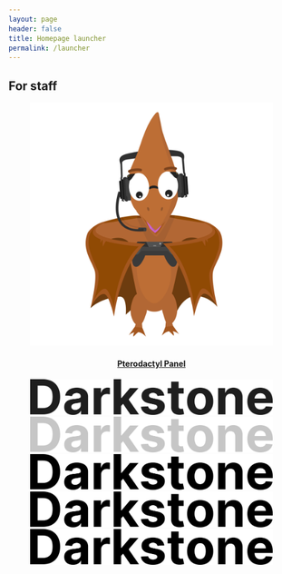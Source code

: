 ```yaml
---
layout: page
header: false
title: Homepage launcher
permalink: /launcher
---
```


## For staff
<center>
<div class="grid-container">
  <div class="grid grid--py-3">
    <div class="cell cell--3">
        <div>
            <a href="https://panel.darkst.one">
            <div class="card card--clickable">
                <div class="card__image">
                    <img class="image" src="../assets/images/pterodactyl.svg" style="max-width:85%;" alt="Pterodactyl panel"/>
                </div>
                <div class="card__content">
                    <div class="card__header">
                        <h4>Pterodactyl Panel</h4>
                    </div>
                </div>
            </div>
            </a>
        </div>
    </div>
    <div class="cell cell--2"><div><img src="../assets/brand/mark-light.svg" style="max-width:85%;" alt="Darkstone dark wordmark"></div></div>
    <div class="cell cell--2"><div><img src="../assets/brand/mark-gray.svg" style="max-width:85%;" alt="Darkstone gray wordmark"></div></div>
    <div class="cell cell--2"><div><img src="../assets/brand/mark-black.svg" style="max-width:85%;" alt="Darkstone black wordmark"></div></div>
    <div class="cell cell--2"><div><img src="../assets/brand/mark-black.svg" style="max-width:85%;" alt="Darkstone black wordmark"></div></div>
    <div class="cell cell--2"><div><img src="../assets/brand/mark-black.svg" style="max-width:85%;" alt="Darkstone black wordmark"></div></div>
  </div>
</div>
</center>
